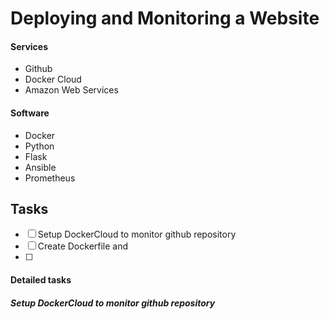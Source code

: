 # Deploying and Monitoring a Website

#### Services
 - Github
 - Docker Cloud
 - Amazon Web Services

#### Software
 - Docker
 - Python
 - Flask
 - Ansible
 - Prometheus

## Tasks
- [ ] Setup DockerCloud to monitor github repository
- [ ] Create Dockerfile and 
- [ ] 

#### Detailed tasks
##### Setup DockerCloud to monitor github repository
